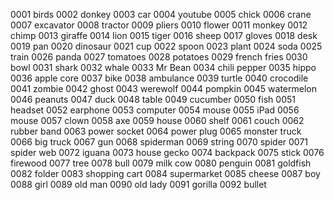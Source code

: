 0001 birds
0002 donkey
0003 car
0004 youtube
0005 chick
0006 crane
0007 excavator
0008 tractor
0009 pliers
0010 flower
0011 monkey
0012 chimp
0013 giraffe
0014 lion
0015 tiger
0016 sheep
0017 gloves
0018 desk
0019 pan
0020 dinosaur
0021 cup
0022 spoon
0023 plant
0024 soda
0025 train
0026 panda
0027 tomatoes
0028 potatoes
0029 french fries
0030 bowl
0031 shark
0032 whale
0033 Mr Bean
0034 chili pepper
0035 hippo
0036 apple core
0037 bike
0038 ambulance
0039 turtle
0040 crocodile
0041 zombie
0042 ghost
0043 werewolf
0044 pompkin
0045 watermelon
0046 peanuts
0047 duck
0048 table
0049 cucumber
0050 fish
0051 headset
0052 earphone
0053 computer
0054 mouse
0055 iPad
0056 mouse
0057 clown
0058 axe
0059 house
0060 shelf
0061 couch
0062 rubber band
0063 power socket
0064 power plug
0065 monster truck
0066 big truck
0067 gun
0068 spiderman
0069 string
0070 spider
0071 spider web
0072 iguana
0073 house gecko
0074 backpack
0075 stick
0076 firewood
0077 tree
0078 bull
0079 milk cow
0080 penguin
0081 goldfish
0082 folder
0083 shopping cart
0084 supermarket
0085 cheese
0087 boy
0088 girl
0089 old man
0090 old lady
0091 gorilla
0092 bullet